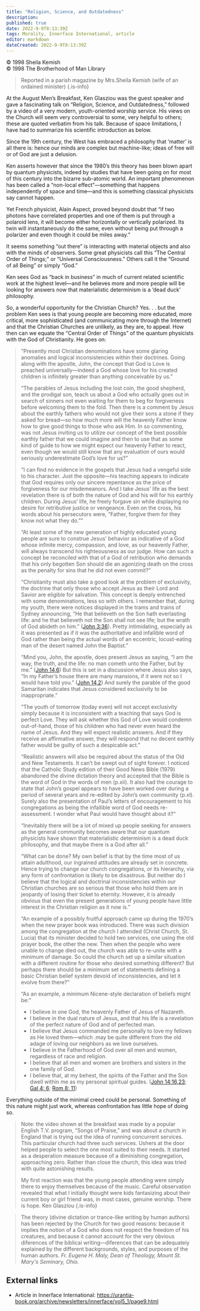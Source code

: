 ```yaml
---
title: "Religion, Science, and Outdatedness"
description: 
published: true
date: 2022-9-9T8:13:39Z
tags: Morality, Innerface International, article
editor: markdown
dateCreated: 2022-9-9T8:13:39Z
---
```


<p class="v-card v-sheet theme--light grey lighten-3 px-2">© 1998 Sheila Kemish<br>© 1998 The Brotherhood of Man Library</p>

> Reported in a parish magazine by Mrs.Sheila Kemish (wife of an ordained minister)
{.is-info}

At the August Men’s Breakfast, Ken Glasziou was the guest speaker and gave a fascinating talk on “Religion, Science, and Outdatedness,” followed by a video of a very modern, youth-oriented worship service. His views on the Church will seem very controversial to some, very helpful to others; these are quoted verbatim from his talk. Because of space limitations, I have had to summarize his scientific introduction as below.

Since the 19th century, the West has embraced a philosophy that ‘matter’ is all there is: hence our minds are complex but machine-like; ideas of free will or of God are just a delusion.

Ken asserts however that since the 1980’s this theory has been blown apart by quantum physicists, indeed by studies that have been going on for most of this century into the bizarre sub-atomic world. An important phenomenon has been called a “non-local effect”—something that happens independently of space and time—and this is something classical physicists say cannot happen.

Yet French physicist, Alain Aspect, proved beyond doubt that “if two photons have correlated properties and one of them is put through a polaroid lens, it will become either horizontally or vertically polarized. Its twin will instantaneously do the same, even without being put through a polarizer and even though it could be miles away.”

It seems something “out there” is interacting with material objects and also with the minds of observers. Some great physicists call this “The Central Order of Things;” or “Universal Consciousness.” Others call it the “Ground of all Being” or simply “God.”

Ken sees God as “back in business” in much of current related scientific work at the highest level—and he believes more and more people will be looking for answers now that materialistic determinism is a ‘dead duck’ philosophy.

So, a wonderful opportunity for the Christian Church? Yes. . . but the problem Ken sees is that young people are becoming more educated, more critical, more sophisticated (and communicating more through the Internet) and that the Christian Churches are unlikely, as they are, to appeal. How then can we equate the “Central Order of Things” of the quantum physicists with the God of Christianity. He goes on:

> “Presently most Christian denominations have some glaring anomalies and logical inconsistencies within their doctrines. Going along with the apostle, John, the concept that God is Love is preached universally—indeed a God whose love for his created children is infinitely greater than anything conceivable by us.”
> 
> “The parables of Jesus including the lost coin, the good shepherd, and the prodigal son, teach us about a God who actually goes out in search of sinners not even waiting for them to beg for forgiveness before welcoming them to the fold. Then there is a comment by Jesus about the earthly fathers who would not give their sons a stone if they asked for bread—so how much more will the heavenly Father know how to give good things to those who ask Him. In so commenting, was not Jesus inviting us to utilize our concept of the best possible earthly father that we could imagine and then to use that as some kind of guide to how we might expect our heavenly Father to react, even though we would still know that any evaluation of ours would seriously underestimate God’s love for us?”
> 
> “I can find no evidence in the gospels that Jesus had a vengeful side to his character. Just the opposite—his teaching appears to indicate that God requires only our sincere repentance as the price of forgiveness for our misdemeanors. And I take Jesus’ life as the best revelation there is of both the nature of God and his will for his earthly children. During Jesus’ life, he freely forgave sin while displaying no desire for retributive justice or vengeance. Even on the cross, his words about his persecutors were, “Father, forgive them for they know not what they do.””
> 
> “At least some of the new generation of highly educated young people are sure to construe Jesus’ behavior as indicative of a God whose infinite mercy, compassion, and love, as our heavenly Father, will always transcend his righteousness as our judge. How can such a concept be reconciled with that of a God of retribution who demands that his only begotten Son should die an agonizing death on the cross as the penalty for sins that he did not even commit?”
> 
> “Christianity must also take a good look at the problem of exclusivity, the doctrine that only those who accept Jesus as their Lord and Savior are eligible for salvation. This concept is deeply entrenched with some denominations, less so with others. I remember that, during my youth, there were notices displayed in the trams and trains of Sydney announcing, “He that believeth on the Son hath everlasting life: and he that believeth not the Son shall not see life; but the wrath of God abideth on him.” ([John 3:36](/en/Bible/John/3#v36)). Pretty intimidating, especially as it was presented as if it was the authoritative and infallible word of God rather than being the actual words of an eccentric, locust-eating man of the desert named John the Baptist.”
> 
> “Mind you, John, the apostle, does present Jesus as saying, “I am the way, the truth, and the life: no man cometh unto the Father, but by me.” ([John 14,6](/en/Bible/John/14#v6)) But this is set in a discussion where Jesus also says, “In my Father’s house there are many mansions, if it were not so I would have told you.” ([John 14,2](/en/Bible/John/14#v2)) And surely the parable of the good Samaritan indicates that Jesus considered exclusivity to be inappropriate.”
> 
> “The youth of tomorrow (today even) will not accept exclusivity simply because it is inconsistent with a teaching that says God is perfect Love. They will ask whether this God of Love would condemn out-of-hand, those of his children who had never even heard the name of Jesus. And they will expect realistic answers. And if they receive an affirmative answer, they will respond that no decent earthly father would be guilty of such a despicable act.”
> 
> “Realistic answers will also be required about the status of the Old and New Testaments. It can’t be swept out of sight forever. I noticed that the Catholic Study edition of their Good News Bible (1979) abandoned the divine dictation theory and accepted that the Bible is the word of God in the words of men (p.xii). It also had the courage to state that John’s gospel appears to have been worked over during a period of several years and re-edited by John’s own community (p.xl). Surely also the presentation of Paul’s letters of encouragement to his congregations as being the infallible word of God needs re-assessment. I wonder what Paul would have thought about it?”
> 
> “Inevitably there will be a lot of mixed up people seeking for answers as the general community becomes aware that our quantum physicists have shown that materialistic determinism is a dead duck philosophy, and that maybe there is a God after all.”
> 
> “What can be done? My own belief is that by the time most of us attain adulthood, our ingrained attitudes are already set in concrete. Hence trying to change our church congregations, or its hierarchy, via any form of confrontation is likely to be disastrous. But neither do I believe that the logical and doctrinal inconsistencies within our Christian churches are so serious that those who hold them are in jeopardy of losing their ticket to eternity. However, it is already obvious that even the present generations of young people have little interest in the Christian religion as it now is.”
> 
> “An example of a possibly fruitful approach came up during the 1970’s when the new prayer book was introduced. There was such division among the congregation at the church I attended (Christ Church, St. Lucia) that its minister decided to hold two services, one using the old prayer book, the other the new. Then when the people who were unable to change died out, the church was able to re-unite with a minimum of damage. So could the church set up a similar situation with a different routine for those who desired something different? But perhaps there should be a minimum set of statements defining a basic Christian belief system devoid of inconsistencies, and let it evolve from there?”
> 
> “As an example, a minimum Nicene-style declaration of beliefs might be:”
> 
> - I believe in one God, the heavenly Father of Jesus of Nazareth.
> - I believe in the dual nature of Jesus, and that his life is a revelation of the perfect nature of God and of perfected man.
> - I believe that Jesus commanded me personally to love my fellows as He loved them—which .may be quite different from the old adage of loving our neighbors as we love ourselves.
> - I believe in the Fatherhood of God over all men and women, regardless of race and religion.
> - I believe that all men and women are brothers and sisters in the one family of God.
> - I believe that, at my behest, the spirits of the Father and the Son dwell within me as my personal spiritual guides. ([John 14:16,23](/en/Bible/John/14#v16); [Gal 4: 6](/en/Bible/Galatians/4#v6); [Rom 8: 11](/en/Bible/Romans/8#v11))

Everything outside of the minimal creed could be personal. Something of this nature might just work, whereas confrontation has little hope of doing so.

> Note: the video shown at the breakfast was made by a popular English T.V. program, “Songs of Praise,” and was about a church in England that is trying out the idea of running concurrent services. This particular church had three such services. Ushers at the door helped people to select the one most suited to their needs. It started as a desperation measure because of a diminishing congregation, approaching zero. Rather than close the church, this idea was tried with quite astonishing results.
> 
> My first reaction was that the young people attending were simply there to enjoy themselves because of the music. Careful observation revealed that what I initially thought were kids fantasizing about their current boy or girl friend was, in most cases, genuine worship. There is hope. Ken Glasziou
{.is-info}

> The theory (divine dictation or trance-like writing by human authors) has been rejected by the Church for two good reasons: because it implies the notion of a God who does not respect the freedom of his creatures, and because it cannot account for the very obvious diferences of the biblicai writing—diferences that can be adequateiy explained by the different backgrounds, styles, and purposes of the human authors. 
> _Fr. Eugene H. Maly, Dean of Theology, Mount St. Mary's Seminary, Ohio._

## External links

- Article in Innerface International: https://urantia-book.org/archive/newsletters/innerface/vol5_1/page9.html


